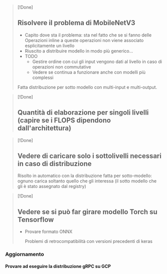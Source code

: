 > [!Done]
>
> ## Risolvere il problema di MobileNetV3
>
> - Capito dove sta il problema: sta nel fatto che se si fanno delle Operazioni inline a queste operazioni non viene associato esplicitamente un livello
> - Riuscito a distribuire modello in modo più generico...
> - TODO
>   - Gestire ordine con cui gli input vengono dati al livello in caso di operazioni non commutative
>   - Vedere se continua a funzionare anche con modelli più complessi
>
> Fatta distribuzione per sotto modello con multi-input e multi-output.

> [!Done]
>
> ## Quantità di elaborazione per singoli livelli (capire se i FLOPS dipendono dall'architettura)

> [!Done]
>
> ## Vedere di caricare solo i sottolivelli necessari in caso di distribuzione
>
> Risolto in automatico con la distribuzione fatta per sotto-modello: ognuno carica soltanto quello che gli interessa (il sotto modello che gli è stato assegnato dal registry)

> [!Done]
>
> ## Vedere se si può far girare modello Torch su Tensorflow
>
> - Provare formato ONNX
>
>   Problemi di retrocompatibilità con versioni precedenti di keras

### Aggiornamento

#### Provare ad eseguire la distribuzione gRPC su GCP
